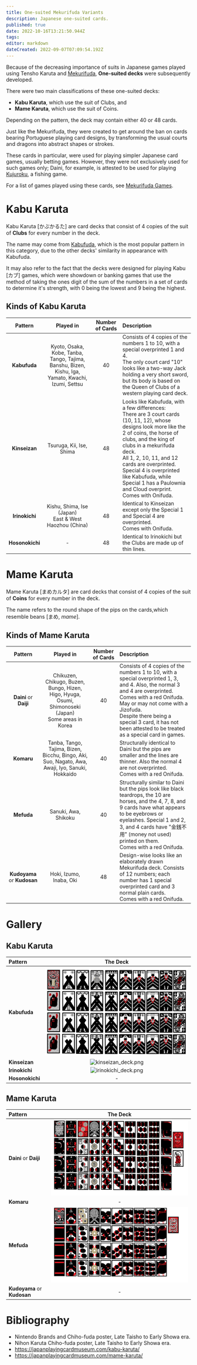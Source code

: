 ```yaml
---
title: One-suited Mekurifuda Variants
description: Japanese one-suited cards.
published: true
date: 2022-10-16T13:21:50.944Z
tags: 
editor: markdown
dateCreated: 2022-09-07T07:09:54.192Z
---
```


Because of the decreasing importance of suits in Japanese games played using Tensho Karuta and [Mekurifuda](/en/mekurifuda), **One-suited decks** were subsequently developed.

There were two main classifications of these one-suited decks: 
- **Kabu Karuta**, which use the suit of Clubs, and
- **Mame Karuta**, which use the suit of Coins.

Depending on the pattern, the deck may contain either 40 or 48 cards.

Just like the Mekurifuda, they were created to get around the ban on cards bearing Portuguese playing card designs, by transforming the usual courts and dragons into abstract shapes or strokes. 

These cards in particular, were used for playing simpler Japanese card games, usually betting games. However, they were not exclusively used for such games only; Daini, for example, is attested to be used for playing [Kujuroku](/en/kabufuda/games/kujuroku), a fishing game.

For a list of games played using these cards, see [Mekurifuda Games](/en/mekurifuda/games).

# Kabu Karuta
Kabu Karuta [かぶかるた] are card decks that consist of 4 copies of the suit of **Clubs** for every number in the deck.

The name may come from [Kabufuda](/en/kabufuda), which is the most popular pattern in this category, due to the other decks' similarity in appearance with Kabufuda.

It may also refer to the fact that the decks were designed for playing Kabu [カブ] games, which were showdown or banking games that use the method of taking the ones digit of the sum of the numbers in a set of cards to determine it's strength, with 0 being the lowest and 9 being the highest.

## Kinds of Kabu Karuta
|Pattern|Played in|Number of Cards|Description|
|:---:|:---:|:---:|:---|
|**Kabufuda**|Kyoto, Osaka, Kobe, Tanba, Tango, Tajima, Banshu, Bizen, Kishu, Iga, Yamato, Kwachi, Izumi, Settsu|40|Consists of 4 copies of the numbers 1 to 10, with a special overprinted 1 and 4.</br>The only court card "10" looks like a two-way Jack holding a very short sword, but its body is based on the Queen of Clubs of a western playing card deck.|
|**Kinseizan**|Tsuruga, Kii, Ise, Shima|48|Looks like Kabufuda, with a few differences:</br>There are 3 court cards (10, 11, 12), whose designs look more like the 2 of coins, the horse of clubs, and the king of clubs in a mekurifuda deck.</br>All 1, 2, 10, 11, and 12 cards are overprinted. Special 4 is overprinted like Kabufuda, while Special 1 has a Paulownia and Cloud overprint.</br>Comes with Onifuda.|
|**Irinokichi**|Kishu, Shima, Ise (Japan)</br>East & West Haozhou (China)|48|Identical to Kinseizan except only the Special 1 and Special 4 are overprinted.</br>Comes with Onifuda.|
|**Hosonokichi**|-|48|Identical to Irinokichi but the Clubs are made up of thin lines.|

# Mame Karuta
Mame Karuta [まめカルタ] are card decks that consist of 4 copies of the suit of **Coins** for every number in the deck.

The name refers to the round shape of the pips on the cards,which resemble beans [まめ, *mame*].

## Kinds of Mame Karuta
|Pattern|Played in|Number of Cards|Description|
|:---:|:---:|:---:|:---|
|**Daini** or **Daiji**|Chikuzen, Chikugo, Buzen, Bungo, Hizen, Higo, Hyuga, Osumi, Shimonoseki (Japan)</br> Some areas in Korea|40|Consists of 4 copies of the numbers 1 to 10, with a special overprinted 1, 3, and 4. Also, the normal 3 and 4 are overprinted.</br>Comes with a red Onifuda. May or may not come with a Jizofuda.</br>Despite there being a special 3 card, it has not been attested to be treated as a special card in games.|
|**Komaru**|Tanba, Tango, Tajima, Bizen, Bicchu, Bingo, Aki, Suo, Nagato, Awa, Awaji, Iyo, Sanuki, Hokkaido|40|Structurally identical to Daini but the pips are smaller and the lines are thinner. Also the normal 4 are not overprinted.</br>Comes with a red Onifuda.|
|**Mefuda**|Sanuki, Awa, Shikoku|40|Structurally similar to Daini but the pips look like black teardrops, the 10 are horses, and the 4, 7, 8, and 9 cards have what appears to be eyebrows or eyelashes. Special 1 and 2, 3, and 4 cards have "金銭不用" (money not used) printed on them.</br>Comes with a red Onifuda.|
|**Kudoyama** or **Kudosan**|Hoki, Izumo, Inaba, Oki|48|Design-wise looks like an elaborately drawn Mekurifuda deck. Consists of 12 numbers; each number has 1 special overprinted card and 3 normal plain cards.</br>Comes with a red Onifuda.|

# Gallery
## Kabu Karuta
|Pattern|The Deck|
|:---|:---:|
|**Kabufuda**|![kabufuda_deck.png](/suryongfiles/kabufuda_deck.png)|
|**Kinseizan**|![kinseizan_deck.png](/suryongfiles/suryongfiles/kinseizan_deck.png)|
|**Irinokichi**|![irinokichi_deck.png](/suryongfiles/suryongfiles/irinokichi_deck.png)|
|**Hosonokichi**|-|
## Mame Karuta
|Pattern|The Deck|
|:---|:---:|
|**Daini** or **Daiji**|![daini_deck.png](/suryongfiles/daini_deck.png)|
|**Komaru**|-|
|**Mefuda**|![mefuda_deck.png](/suryongfiles/mefuda_deck.png)|
|**Kudoyama** or **Kudosan**|-|

# Bibliography
- Nintendo Brands and Chiho-fuda poster, Late Taisho to Early Showa era.
- Nihon Karuta Chiho-fuda poster, Late Taisho to Early Showa era.
- https://japanplayingcardmuseum.com/kabu-karuta/
- https://japanplayingcardmuseum.com/mame-karuta/